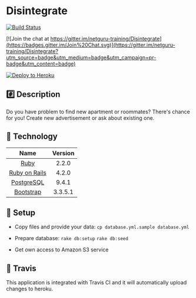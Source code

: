 # Disintegrate
[![Build Status](https://travis-ci.org/netguru-training/Disintegrate.svg)](https://travis-ci.org/netguru-training/Disintegrate)

[![Join the chat at https://gitter.im/netguru-training/Disintegrate](https://badges.gitter.im/Join%20Chat.svg)](https://gitter.im/netguru-training/Disintegrate?utm_source=badge&utm_medium=badge&utm_campaign=pr-badge&utm_content=badge)

[![Deploy to Heroku](https://www.herokucdn.com/deploy/button.png)](https://heroku.com/deploy)

## :hash: Description
Do you have problem to find new apartment or roommates? There's chance for you! Create new advertisement or ask about existing one.

## :closed_lock_with_key: Technology

| Name |  Version |
| :--: | :---: |
| [Ruby](https://www.ruby-lang.org) | 2.2.0 |
| [Ruby on Rails](http://www.rubyonrails.org/) | 4.2.0 |
| [PostgreSQL](http://www.postgresql.org/) | 9.4.1 |
| [Bootstrap](https://github.com/twbs/bootstrap-sass) | 3.3.5.1 |

## :book: Setup
* Copy files and provide your data:
`cp database.yml.sample database.yml`

* Prepare database:
`rake db:setup`
`rake db:seed`

* Get own access to Amazon S3 service

## :bookmark: Travis

This application is integrated with Travis CI and it will automatically upload changes to heroku.
